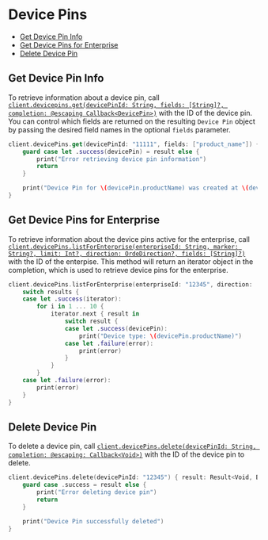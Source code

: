 Device Pins
===========

<!-- START doctoc generated TOC please keep comment here to allow auto update -->
<!-- DON'T EDIT THIS SECTION, INSTEAD RE-RUN doctoc TO UPDATE -->


- [Get Device Pin Info](#get-device-pin-info)
- [Get Device Pins for Enterprise](#get-device-pins-for-enterprise)
- [Delete Device Pin](#delete-device-pin)

<!-- END doctoc generated TOC please keep comment here to allow auto update -->


Get Device Pin Info
-------------------

To retrieve information about a device pin, call
[`client.devicepins.get(devicePinId: String, fields: [String]?, completion: @escaping Callback<DevicePin>)`][get-device-pin] with the ID
of the device pin. You can control which fields are returned on the resulting `Device Pin` object by passing the desired field names in the optional `fields` parameter.

<!-- sample get_device_pinners_id -->
```swift
client.devicePins.get(devicePinId: "11111", fields: ["product_name"]) { (result: Result<DevicePin, BoxSDKError>) in
    guard case let .success(devicePin) = result else {
        print("Error retrieving device pin information")
        return
    }

    print("Device Pin for \(devicePin.productName) was created at \(devicePin.createdAt)")
}
```

[get-device-pin]: https://opensource.box.com/box-swift-sdk/Classes/DevicePinsModule.html#/s:6BoxSDK16DevicePinsModuleC03getC7PinInfo06deviceG2Id6fields10completionySS_SaySSGSgys6ResultOyAA0cG0CAA0A5ErrorOGctF

Get Device Pins for Enterprise
------------------------------

To retrieve information about the device pins active for the enterprise, call [`client.devicePins.listForEnterprise(enterpriseId: String, marker: String?, limit: Int?, direction: OrdeDirection?, fields: [String]?)`][get-device-pins] with the ID of the enterpise. This method will return an iterator object in the completion, which is used to retrieve device pins for the enterprise.

<!-- sample get_enterprise_id_device_pinners -->
```swift
client.devicePins.listForEnterprise(enterpriseId: "12345", direction: .ascending) { results in 
    switch results {
    case let .success(iterator):
        for i in 1 ... 10 {
            iterator.next { result in
                switch result {
                case let .success(devicePin):
                    print("Device type: \(devicePin.productName)")
                case let .failure(error):
                    print(error)
                }
            }
        }
    case let .failure(error):
        print(error)
    }
}
```

[get-device-pins]: https://opensource.box.com/box-swift-sdk/Classes/DevicePinsModule.html#/s:6BoxSDK16DevicePinsModuleC013getEnterprisecD012enterpriseId6marker5limit9direction6fieldsAA18PaginationIteratorCyAA0C3PinCGSS_SSSgSiSgAA14OrderDirectionOSgSaySSGSgtF


Delete Device Pin
-----------------

To delete a device pin, call [`client.devicePins.delete(devicePinId: String, completion: @escaping: Callback<Void>)`][delete-device-pin] with the ID of the device pin to delete. 

<!-- sample delete_device_pinners_id -->
```swift
client.devicePins.delete(devicePinId: "12345") { result: Result<Void, BoxSDKError> in
    guard case .success = result else {
        print("Error deleting device pin")
        return
    }

    print("Device Pin successfully deleted")
}
```

[delete-device-pin]: https://opensource.box.com/box-swift-sdk/Classes/DevicePinsModule.html#/s:6BoxSDK16DevicePinsModuleC06deleteC3Pin06deviceG2Id10completionySS_ys6ResultOyytAA0A5ErrorOGctF
